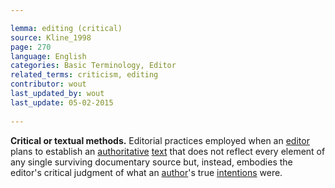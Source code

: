 ```yaml
---

lemma: editing (critical)
source: Kline_1998
page: 270 
language: English
categories: Basic Terminology, Editor
related_terms: criticism, editing
contributor: wout
last_updated_by: wout
last_update: 05-02-2015
        
---
```


**Critical or textual methods.** Editorial practices employed when an [editor](editorScholarly.html) plans to establish an [authoritative](authoritative.html) [text](text.html) that does not reflect every element of any single surviving documentary source but, instead, embodies the editor's critical judgment of what an [author](author.html)'s true [intentions](intentionality.html) were.

